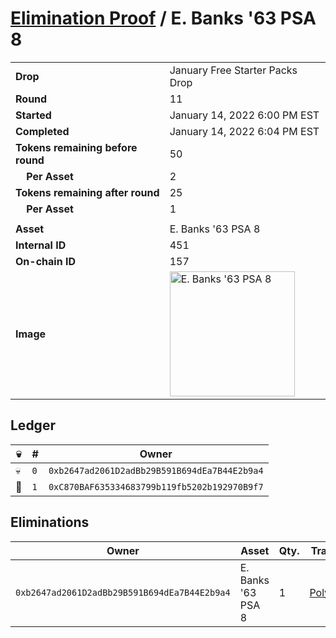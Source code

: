 # [Elimination Proof](./readme.md) / E. Banks &#039;63 PSA 8

|||
|---|---|
| **Drop** | January Free Starter Packs Drop |
| **Round** | 11 |
| **Started** | January 14, 2022 6:00 PM EST |
| **Completed** | January 14, 2022 6:04 PM EST |
| **Tokens remaining before round** | 50 |
| **&nbsp;&nbsp;&nbsp;&nbsp;Per Asset** | 2 |
| **Tokens remaining after round** | 25 |
| **&nbsp;&nbsp;&nbsp;&nbsp;Per Asset** | 1 |
| | |
| **Asset** | E. Banks &#039;63 PSA 8 |
| **Internal ID** | 451 |
| **On-chain ID** | 157 |
| **Image** | <img src="https://tcdn.blokpax.com/954504e8-1aeb-4155-86ee-a76092f4a8f2/27d3881f13b5d4485787cb6aa27c8c16eb81ac9b9308bebf23c50acf4ff30e71.png" height="200" alt="E. Banks &#039;63 PSA 8" /> |

## Ledger

| 💀 | # | Owner |
| --- | --- | --- |
| 💀 | `0` | `0xb2647ad2061D2adBb29B591B694dEa7B44E2b9a4` |
| 👑 | `1` | `0xC870BAF635334683799b119fb5202b192970B9f7` |


## Eliminations

| Owner | Asset | Qty. | Transaction |
| --- | --- | --- | --- |
| `0xb2647ad2061D2adBb29B591B694dEa7B44E2b9a4` | E. Banks '63 PSA 8 | 1 | [Polygonscan](https://polygonscan.com/tx/0x8d78ae561ee4b99e594a3b7eb1c2bb2472fcd730f1d6a5e671689707c0a672e9) |
